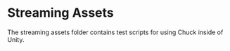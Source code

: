 # Streaming Assets

The streaming assets folder contains test scripts for using Chuck inside of Unity.

